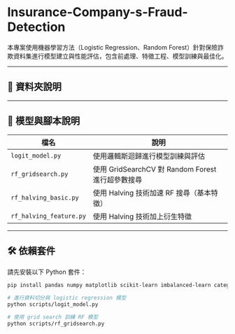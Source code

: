 # Insurance-Company-s-Fraud-Detection

本專案使用機器學習方法（Logistic Regression、Random Forest）針對保險詐欺資料集進行模型建立與性能評估，包含前處理、特徵工程、模型訓練與最佳化。

---

## 📁 資料夾說明


---

## 🧪 模型與腳本說明

| 檔名 | 說明 |
|------|------|
| `logit_model.py` | 使用邏輯斯迴歸進行模型訓練與評估 |
| `rf_gridsearch.py` | 使用 GridSearchCV 對 Random Forest 進行超參數搜尋 |
| `rf_halving_basic.py` | 使用 Halving 技術加速 RF 搜尋（基本特徵） |
| `rf_halving_feature.py` | 使用 Halving 技術加上衍生特徵 |

---

## 🛠️ 依賴套件

請先安裝以下 Python 套件：

```bash
pip install pandas numpy matplotlib scikit-learn imbalanced-learn category_encoders statsmodels

# 進行資料切分與 logistic regression 模型
python scripts/logit_model.py

# 使用 grid search 訓練 RF 模型
python scripts/rf_gridsearch.py
